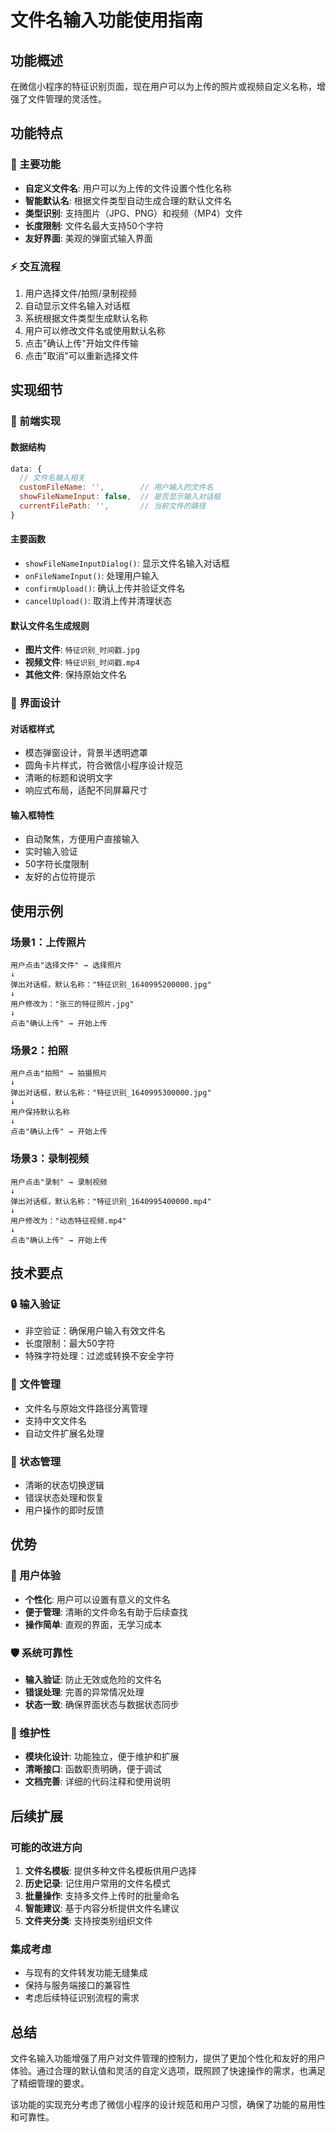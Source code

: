 # 文件名输入功能使用指南

## 功能概述

在微信小程序的特征识别页面，现在用户可以为上传的照片或视频自定义名称，增强了文件管理的灵活性。

## 功能特点

### 🎯 主要功能
- **自定义文件名**: 用户可以为上传的文件设置个性化名称
- **智能默认名**: 根据文件类型自动生成合理的默认文件名
- **类型识别**: 支持图片（JPG、PNG）和视频（MP4）文件
- **长度限制**: 文件名最大支持50个字符
- **友好界面**: 美观的弹窗式输入界面

### ⚡ 交互流程
1. 用户选择文件/拍照/录制视频
2. 自动显示文件名输入对话框
3. 系统根据文件类型生成默认名称
4. 用户可以修改文件名或使用默认名称
5. 点击"确认上传"开始文件传输
6. 点击"取消"可以重新选择文件

## 实现细节

### 📱 前端实现

#### 数据结构
```javascript
data: {
  // 文件名输入相关
  customFileName: '',        // 用户输入的文件名
  showFileNameInput: false,  // 是否显示输入对话框
  currentFilePath: '',       // 当前文件的路径
}
```

#### 主要函数
- `showFileNameInputDialog()`: 显示文件名输入对话框
- `onFileNameInput()`: 处理用户输入
- `confirmUpload()`: 确认上传并验证文件名
- `cancelUpload()`: 取消上传并清理状态

#### 默认文件名生成规则
- **图片文件**: `特征识别_时间戳.jpg`
- **视频文件**: `特征识别_时间戳.mp4`
- **其他文件**: 保持原始文件名

### 🎨 界面设计

#### 对话框样式
- 模态弹窗设计，背景半透明遮罩
- 圆角卡片样式，符合微信小程序设计规范
- 清晰的标题和说明文字
- 响应式布局，适配不同屏幕尺寸

#### 输入框特性
- 自动聚焦，方便用户直接输入
- 实时输入验证
- 50字符长度限制
- 友好的占位符提示

## 使用示例

### 场景1：上传照片
```
用户点击"选择文件" → 选择照片
↓
弹出对话框，默认名称："特征识别_1640995200000.jpg"
↓
用户修改为："张三的特征照片.jpg"
↓
点击"确认上传" → 开始上传
```

### 场景2：拍照
```
用户点击"拍照" → 拍摄照片
↓
弹出对话框，默认名称："特征识别_1640995300000.jpg"
↓
用户保持默认名称
↓
点击"确认上传" → 开始上传
```

### 场景3：录制视频
```
用户点击"录制" → 录制视频
↓
弹出对话框，默认名称："特征识别_1640995400000.mp4"
↓
用户修改为："动态特征视频.mp4"
↓
点击"确认上传" → 开始上传
```

## 技术要点

### 🔒 输入验证
- 非空验证：确保用户输入有效文件名
- 长度限制：最大50字符
- 特殊字符处理：过滤或转换不安全字符

### 📂 文件管理
- 文件名与原始文件路径分离管理
- 支持中文文件名
- 自动文件扩展名处理

### 🔄 状态管理
- 清晰的状态切换逻辑
- 错误状态处理和恢复
- 用户操作的即时反馈

## 优势

### 👤 用户体验
- **个性化**: 用户可以设置有意义的文件名
- **便于管理**: 清晰的文件命名有助于后续查找
- **操作简单**: 直观的界面，无学习成本

### 🛡️ 系统可靠性
- **输入验证**: 防止无效或危险的文件名
- **错误处理**: 完善的异常情况处理
- **状态一致**: 确保界面状态与数据状态同步

### 🔧 维护性
- **模块化设计**: 功能独立，便于维护和扩展
- **清晰接口**: 函数职责明确，便于调试
- **文档完善**: 详细的代码注释和使用说明

## 后续扩展

### 可能的改进方向
1. **文件名模板**: 提供多种文件名模板供用户选择
2. **历史记录**: 记住用户常用的文件名模式
3. **批量操作**: 支持多文件上传时的批量命名
4. **智能建议**: 基于内容分析提供文件名建议
5. **文件夹分类**: 支持按类别组织文件

### 集成考虑
- 与现有的文件转发功能无缝集成
- 保持与服务端接口的兼容性
- 考虑后续特征识别流程的需求

## 总结

文件名输入功能增强了用户对文件管理的控制力，提供了更加个性化和友好的用户体验。通过合理的默认值和灵活的自定义选项，既照顾了快速操作的需求，也满足了精细管理的要求。

该功能的实现充分考虑了微信小程序的设计规范和用户习惯，确保了功能的易用性和可靠性。 